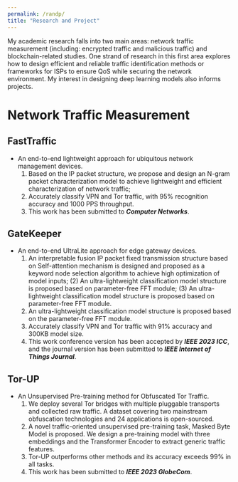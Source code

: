 ```yaml
---
permalink: /randp/
title: "Research and Project"
---
```


My academic research falls into two main areas: network traffic measurement (including: encrypted traffic and malicious traffic) and blockchain-related studies. One strand of research in this first area explores how to design efficient and reliable traffic identification methods or frameworks for ISPs to ensure QoS while securing the network environment. My interest in designing deep learning models also informs projects.

# Network Traffic Measurement

## FastTraffic
- An end-to-end lightweight approach for ubiquitous network management devices.
  1. Based on the IP packet structure, we propose and design an N-gram packet characterization model to achieve lightweight and efficient characterization of network traffic;
  2. Accurately classify VPN and Tor traffic, with 95% recognition accuracy and 1000 PPS throughput.
  3. This work has been submitted to ***Computer Networks***.

## GateKeeper
- An end-to-end UltraLite approach for edge gateway devices.
  1. An interpretable fusion IP packet fixed transmission structure based on Self-attention mechanism is designed and proposed as a keyword node selection algorithm to achieve high optimization of model inputs; (2) An ultra-lightweight classification model structure is proposed based on parameter-free FFT module; (3) An ultra-lightweight classification model structure is proposed based on parameter-free FFT module.
  2. An ultra-lightweight classification model structure is proposed based on the parameter-free FFT module.
  3. Accurately classify VPN and Tor traffic with 91% accuracy and 300KB model size.
  4. This work conference version has been accepted by ***IEEE 2023 ICC***, and the journal version has been submitted to ***IEEE Internet of Things Journal***.
  
## Tor-UP
- An Unsupervised Pre-training  method for Obfuscated Tor Traffic.
  1. We deploy several Tor bridges with multiple pluggable transports and collected raw traffic. A dataset covering two mainstream obfuscation technologies and 24 applications is open-sourced.
  2. A novel traffic-oriented unsupervised pre-training task, Masked Byte Model is proposed. We design a pre-training model with three embeddings and the Transformer Encoder to extract generic traffic features.
  3. Tor-UP outperforms other methods and its accuracy exceeds 99% in all tasks.
  4. This work has been submitted to ***IEEE 2023 GlobeCom***.
